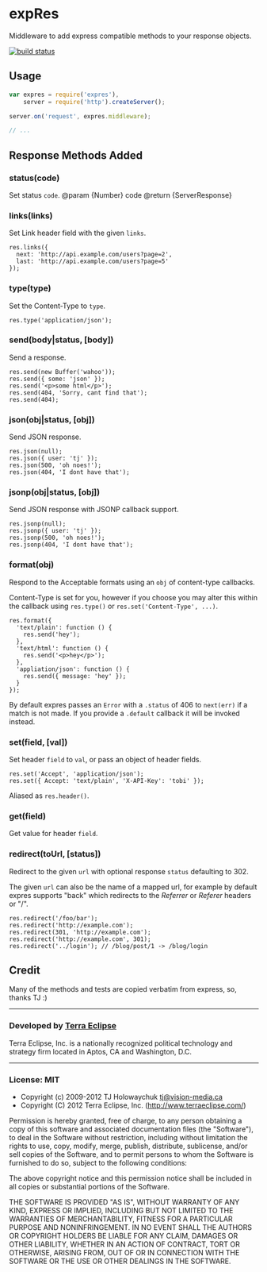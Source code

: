 expRes
======

Middleware to add express compatible methods to your response objects.

[![build status](https://secure.travis-ci.org/cpsubrian/node-expres.png)](http://travis-ci.org/cpsubrian/node-expres)

Usage
-----

```js
var expres = require('expres'),
    server = require('http').createServer();

server.on('request', expres.middleware);

// ...
```

Response Methods Added
----------------------

### status(code)
Set status `code`.
@param {Number} code
@return {ServerResponse}

### links(links)

Set Link header field with the given `links`.

    res.links({
      next: 'http://api.example.com/users?page=2',
      last: 'http://api.example.com/users?page=5'
    });

### type(type)

Set the Content-Type to `type`.

    res.type('application/json');

### send(body|status, [body])

Send a response.

    res.send(new Buffer('wahoo'));
    res.send({ some: 'json' });
    res.send('<p>some html</p>');
    res.send(404, 'Sorry, cant find that');
    res.send(404);

### json(obj|status, [obj])

Send JSON response.

    res.json(null);
    res.json({ user: 'tj' });
    res.json(500, 'oh noes!');
    res.json(404, 'I dont have that');

### jsonp(obj|status, [obj])

Send JSON response with JSONP callback support.

    res.jsonp(null);
    res.jsonp({ user: 'tj' });
    res.jsonp(500, 'oh noes!');
    res.jsonp(404, 'I dont have that');

### format(obj)

Respond to the Acceptable formats using an `obj`
of content-type callbacks.

Content-Type is set for you, however if you choose
you may alter this within the callback using `res.type()`
or `res.set('Content-Type', ...)`.

    res.format({
      'text/plain': function () {
        res.send('hey');
      },
      'text/html': function () {
        res.send('<p>hey</p>');
      },
      'appliation/json': function () {
        res.send({ message: 'hey' });
      }
    });

By default expres passes an `Error`
with a `.status` of 406 to `next(err)`
if a match is not made. If you provide
a `.default` callback it will be invoked
instead.

### set(field, [val])

Set header `field` to `val`, or pass
an object of header fields.

    res.set('Accept', 'application/json');
    res.set({ Accept: 'text/plain', 'X-API-Key': 'tobi' });

Aliased as `res.header()`.

### get(field)

Get value for header `field`.

### redirect(toUrl, [status])

Redirect to the given `url` with optional response `status`
defaulting to 302.

The given `url` can also be the name of a mapped url, for
example by default expres supports "back" which redirects
to the _Referrer_ or _Referer_ headers or "/".

    res.redirect('/foo/bar');
    res.redirect('http://example.com');
    res.redirect(301, 'http://example.com');
    res.redirect('http://example.com', 301);
    res.redirect('../login'); // /blog/post/1 -> /blog/login


Credit
------

Many of the methods and tests are copied verbatim from express, so, thanks TJ :)

- - -

### Developed by [Terra Eclipse](http://www.terraeclipse.com)
Terra Eclipse, Inc. is a nationally recognized political technology and
strategy firm located in Aptos, CA and Washington, D.C.

- - -

### License: MIT

- Copyright (c) 2009-2012 TJ Holowaychuk <tj@vision-media.ca>
- Copyright (C) 2012 Terra Eclipse, Inc. (http://www.terraeclipse.com/)

Permission is hereby granted, free of charge, to any person obtaining a copy
of this software and associated documentation files (the &quot;Software&quot;), to deal
in the Software without restriction, including without limitation the rights
to use, copy, modify, merge, publish, distribute, sublicense, and/or sell
copies of the Software, and to permit persons to whom the Software is furnished
to do so, subject to the following conditions:

The above copyright notice and this permission notice shall be included in
all copies or substantial portions of the Software.

THE SOFTWARE IS PROVIDED &quot;AS IS&quot;, WITHOUT WARRANTY OF ANY KIND, EXPRESS OR
IMPLIED, INCLUDING BUT NOT LIMITED TO THE WARRANTIES OF MERCHANTABILITY,
FITNESS FOR A PARTICULAR PURPOSE AND NONINFRINGEMENT. IN NO EVENT SHALL THE
AUTHORS OR COPYRIGHT HOLDERS BE LIABLE FOR ANY CLAIM, DAMAGES OR OTHER
LIABILITY, WHETHER IN AN ACTION OF CONTRACT, TORT OR OTHERWISE, ARISING FROM,
OUT OF OR IN CONNECTION WITH THE SOFTWARE OR THE USE OR OTHER DEALINGS IN THE
SOFTWARE.